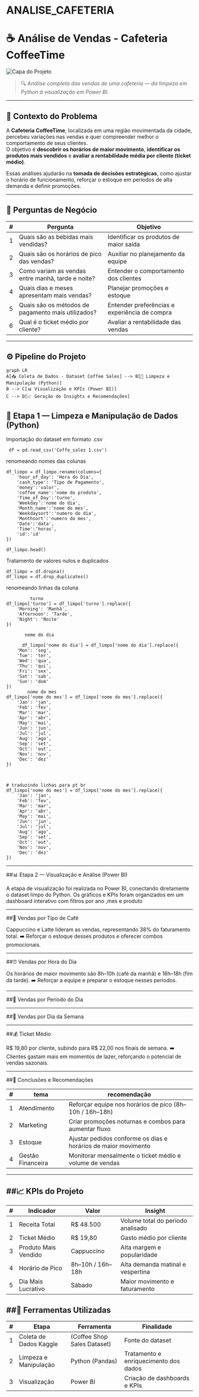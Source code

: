 # ANALISE_CAFETERIA

# ☕ Análise de Vendas - Cafeteria CoffeeTime

![Capa do Projeto](images/dashboard_cafeteria.png)

> 🔍 *Análise completa das vendas de uma cafeteria — da limpeza em Python à visualização em Power BI.*

---

## 📍 Contexto do Problema

A **Cafeteria CoffeeTime**, localizada em uma região movimentada da cidade, percebeu variações nas vendas e quer compreender melhor o comportamento de seus clientes.  
O objetivo é **descobrir os horários de maior movimento**, **identificar os produtos mais vendidos** e **avaliar a rentabilidade média por cliente (ticket médio)**.  

Essas análises ajudarão na **tomada de decisões estratégicas**, como ajustar o horário de funcionamento, reforçar o estoque em períodos de alta demanda e definir promoções.

---

## 🎯 Perguntas de Negócio

| # | Pergunta | Objetivo |
|:-:|-----------|-----------|
| 1 | Quais são as bebidas mais vendidas? | Identificar os produtos de maior saída |
| 2 | Quais são os horários de pico das vendas? | Auxiliar no planejamento da equipe |
| 3 | Como variam as vendas entre manhã, tarde e noite? | Entender o comportamento dos clientes |
| 4 | Quais dias e meses apresentam mais vendas? | Planejar promoções e estoque |
| 5 | Quais são os métodos de pagamento mais utilizados? | Entender preferências e experiência de compra |
| 6 | Qual é o ticket médio por cliente? | Avaliar a rentabilidade das vendas |

---

## ⚙️ Pipeline do Projeto

```mermaid
graph LR
A[📥 Coleta de Dados - Dataset Coffee Sales] --> B[🐍 Limpeza e Manipulação (Python)]
B --> C[📊 Visualização e KPIs (Power BI)]
C --> D[📈 Geração de Insights e Recomendações]
````

## 🧹 Etapa 1 — Limpeza e Manipulação de Dados (Python)


Importação do dataset em formato .csv
````
 df = pd.read_csv('Coffe_sales 1.csv')
  ````
renomeando  nomes das colunas
````
df_limpo = df_limpo.rename(columns={
    'hour_of_day': 'Hora do Dia',
    'cash_type': 'Tipo de Pagamento',
    'money':'valor',
    'coffee_name':'nome do produto',
    'Time_of_Day':'turno',
    'Weekday':'nome do dia',
    'Month_name':'nome do mes',
    'Weekdaysort':'numero do dia',
    'Monthsort':'numero do mes',
    'Date':'data',
    'Time':'horas',
    'id':'id'
})

df_limpo.head()
````

Tratamento de valores nulos e duplicados
````
df_limpo = df.dropna()
df_limpo = df.drop_duplicates()
````
renomeando linhas  da coluna 
         
````         
         turno    
df_limpo['turno'] = df_limpo['turno'].replace({
    'Morning': 'Manhã',
    'Afternoon': 'Tarde',
    'Night': 'Noite'
})

       nome do dia

      df_limpo['nome do dia'] = df_limpo['nome do dia'].replace({
    'Mon': 'seg',
    'Tue': 'ter',
    'Wed': 'qua',
    'Thu': 'qui',
    'Fri': 'sex',
    'Sat': 'sab',
    'Sun': 'dom'
})
        nome do mes
df_limpo['nome do mes'] = df_limpo['nome do mes'].replace({
    'Jan': 'jan',
    'Feb': 'fev',
    'Mar': 'mar',
    'Apr': 'abr',
    'May': 'mai',
    'Jun': 'jun',
    'Jul': 'jul',
    'Aug': 'ago',
    'Sep': 'set',
    'Oct': 'out',
    'Nov': 'nov',
    'Dec': 'dez'
})



# traduzindo linhas para pt br
df_limpo['nome do mes'] = df_limpo['nome do mes'].replace({
    'Jan': 'jan',
    'Feb': 'fev',
    'Mar': 'mar',
    'Apr': 'abr',
    'May': 'mai',
    'Jun': 'jun',
    'Jul': 'jul',
    'Aug': 'ago',
    'Sep': 'set',
    'Oct': 'out',
    'Nov': 'nov',
    'Dec': 'dez'
})
````

---

##📊 Etapa 2 — Visualização e Análise (Power BI)

A etapa de visualização foi realizada no Power BI, conectando diretamente o dataset limpo do Python.
Os gráficos e KPIs foram organizados em um dashboard interativo com filtros por ano ,mes e produto

---

##🥇 Vendas por Tipo de Café

Cappuccino e Latte lideram as vendas, representando 38% do faturamento total.
➡️ Reforçar o estoque desses produtos e oferecer combos promocionais.

---

##⏰ Vendas por Hora do Dia

Os horários de maior movimento são 8h–10h (café da manhã) e 16h–18h (fim da tarde).
➡️ Reforçar a equipe e preparar o estoque nesses períodos.

---

##🌅 Vendas por Período do Dia

---

##📆 Vendas por Dia da Semana

---

##💰 Ticket Médio

R$ 19,80 por cliente, subindo para R$ 22,00 nos finais de semana.
➡️ Clientes gastam mais em momentos de lazer, reforçando o potencial de vendas sazonais.

---

##🧠 Conclusões e Recomendações

|#| tema | recomendação |
|:-:|-----------|-----------|
| 1 | Atendimento |Reforçar equipe nos horários de pico (8h–10h / 16h–18h)|
| 2 | Marketing | Criar promoções noturnas e combos para aumentar fluxo |
| 3 |Estoque | Ajustar pedidos conforme os dias e horários de maior movimento |
| 4 | Gestão Financeira |Monitorar mensalmente o ticket médio e volume de vendas |

---

##📈 KPIs do Projeto
--

| # | Indicador|	Valor | 	Insight
|:-:|-----------|-----------|------------|
| 1 | Receita Total |R$ 48.500| Volume total do período analisado|
| 2 | Ticket Médio |R$ 19,80|Gasto médio por cliente|
| 3 | Produto Mais Vendido | Cappuccino |Alta margem e popularidade|
| 4 | Horário de Pico |8h–10h / 16h–18h|Alta demanda matinal e vespertina|
| 5 |Dia Mais Lucrativo |Sábado|Maior movimento e faturamento|

##🧰 Ferramentas Utilizadas
--

|#|Etapa|	Ferramenta|	Finalidade|
|:-:|-----------|-----------|------------|
|1|Coleta de Dados	Kaggle| (Coffee Shop Sales Dataset)|	Fonte do dataset|
|2|Limpeza e Manipulação|	Python (Pandas)|	Tratamento e enriquecimento dos dados|
|3|Visualização|	Power BI|	Criação de dashboards e KPIs|

